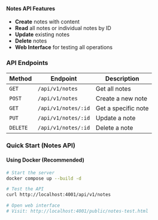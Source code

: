 #### Notes API Features

- **Create** notes with content
- **Read** all notes or individual notes by ID
- **Update** existing notes
- **Delete** notes
- **Web Interface** for testing all operations

### API Endpoints

| Method | Endpoint | Description |
|--------|----------|-------------|
| `GET` | `/api/v1/notes` | Get all notes |
| `POST` | `/api/v1/notes` | Create a new note |
| `GET` | `/api/v1/notes/:id` | Get a specific note |
| `PUT` | `/api/v1/notes/:id` | Update a note |
| `DELETE` | `/api/v1/notes/:id` | Delete a note |

### Quick Start (Notes API)

#### Using Docker (Recommended)
```bash
# Start the server
docker compose up --build -d

# Test the API
curl http://localhost:4001/api/v1/notes

# Open web interface
# Visit: http://localhost:4001/public/notes-test.html
```